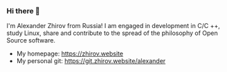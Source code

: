 ### Hi there 👋

I'm Alexander Zhirov from Russia! I am engaged in development in C/C ++, study Linux, share and contribute to the spread of the philosophy of Open Source software.

- My homepage:     https://zhirov.website
- My personal git: https://git.zhirov.website/alexander

<!--
**AlexanderZhirov/alexanderzhirov** is a ✨ _special_ ✨ repository because its `README.md` (this file) appears on your GitHub profile.

Here are some ideas to get you started:

- 🔭 I’m currently working on ...
- 🌱 I’m currently learning ...
- 👯 I’m looking to collaborate on ...
- 🤔 I’m looking for help with ...
- 💬 Ask me about ...
- 📫 How to reach me: ...
- 😄 Pronouns: ...
- ⚡ Fun fact: ...
-->
